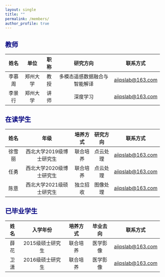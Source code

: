 ```yaml
---
layout: single
title: ""
permalink: /members/
author_profile: true
---
```


<span style="color: navy">教师</span>
---
| 姓名 | 单位 | 职称 | 研究方向 | 联系方式 |
| :----: | :----: | :----: | :----: | :----: |
| 李慕周 | 郑州大学 | 教授 | 多模态遥感数据融合与智能解译 | aiipslab@163.com |
| 李景行 | 郑州大学 | 讲师 | 深度学习 | aiipslab@163.com |

<span style="color: navy">在读学生</span>
---
| 姓名 | 年级 | 培养方式 | 研究方向 | 联系方式 |
| :----: | :----: | :----: | :----: | :----: |
| 徐雪丽 | 西北大学2019级博士研究生 | 联合培养 | 点云处理 | aiipslab@163.com |
| 任勇 | 西北大学2020级博士研究生 | 联合培养 | 点云处理 | aiipslab@163.com |
| 陈意 | 西北大学2021级硕士研究生 | 独立招收 | 图像处理 | aiipslab@163.com |

<span style="color: navy">已毕业学生</span>
---
| 姓名 | 入学年份 | 培养方式 |毕业去向 | 联系方式 |
| :----: | :----: | :----: |:----: | :----: |
| 薛花 | 2015级硕士研究生 | 联合培养 |医学影像 | aiipslab@163.com |
| 卫潇 | 2016级硕士研究生 | 联合培养 |医学影像 | aiipslab@163.com |
